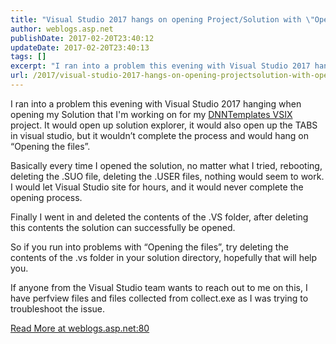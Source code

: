 ```yaml
---
title: "Visual Studio 2017 hangs on opening Project/Solution with \"Opening the files\""
author: weblogs.asp.net
publishDate: 2017-02-20T23:40:12
updateDate: 2017-02-20T23:40:13
tags: []
excerpt: "I ran into a problem this evening with Visual Studio 2017 hanging when opening my Solution that I'm working on for my DNNTemplates VSIX project. It would open up solution explorer, it would also open up the TABS in visual studio, but it wouldn’t complete the process and would hang on “Opening the files”.Basically every time I opened the solution, no matter what I tried, rebooting, deleting the .SUO file, deleting the .USER files, nothing would seem to work. I would let Visual Studio site for hours, and it would never complete the opening process.Finally I went in and deleted the contents of the .VS folder, after deleting this contents the solution can successfully be opened. So if you run into problems with “Opening the files”, try deleting the contents of the .vs folder in your solution directory, hopefully that will help you.If anyone from the Visual Studio team wants to reach out to me on this, I have perfview files and files collected from collect.exe as I was trying to troubleshoot the issue."
url: /2017/visual-studio-2017-hangs-on-opening-projectsolution-with-opening-the-files  # Use the generated URL with year
---
```

<p>I ran into a problem this evening with Visual Studio 2017 hanging when opening my Solution that I'm working on for my <a href="https://github.com/chrishammond/DnnTemplates">DNNTemplates VSIX</a> project. It would open up solution explorer, it would also open up the TABS in visual studio, but it wouldn’t complete the process and would hang on “Opening the files”.</p><p>Basically every time I opened the solution, no matter what I tried, rebooting, deleting the .SUO file, deleting the .USER files, nothing would seem to work. I would let Visual Studio site for hours, and it would never complete the opening process.</p><p>Finally I went in and deleted the contents of the .VS folder, after deleting this contents the solution can successfully be opened. </p><p>So if you run into problems with “Opening the files”, try deleting the contents of the .vs folder in your solution directory, hopefully that will help you.</p><p>If anyone from the Visual Studio team wants to reach out to me on this, I have perfview files and files collected from collect.exe as I was trying to troubleshoot the issue.</p> <a href="https://weblogs.asp.net:80/christoc/visual-studio-2017-hangs-on-opening-project-solution-with-opening-the-files">Read More at weblogs.asp.net:80</a>

